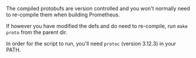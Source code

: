 The compiled protobufs are version controlled and you won't normally need to
re-compile them when building Prometheus.

If however you have modified the defs and do need to re-compile, run
`make proto` from the parent dir.

In order for the script to run, you'll need `protoc` (version 3.12.3) in your
PATH.

